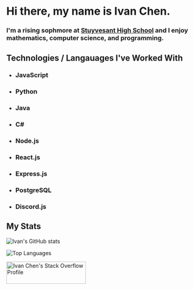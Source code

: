 # Hi there, my name is Ivan Chen. 

### I'm a rising sophmore at [Stuyvesant High School](https://stuy.enschool.org/) and I enjoy mathematics, computer science, and programming. 

## Technologies / Langauages I've Worked With

- ### JavaScript
- ### Python
- ### Java
- ### C#
- ### Node.js
- ### React.js
- ### Express.js
- ### PostgreSQL
- ### Discord.js

## My Stats

![Ivan's GitHub stats](https://github-readme-stats.vercel.app/api?username=anivanchen&count_private=true&show_icons=true&theme=dark)

![Top Languages](https://github-readme-stats.vercel.app/api/top-langs/?username=anivanchen&layout=compact&hide=Dockerfile&theme=dark)

<a href="https://stackoverflow.com/users/14101065/ivan-chen"><img src="https://stackoverflow.com/users/flair/14101065.png?theme=dark" width="208" height="58" alt="Ivan Chen's Stack Overflow Profile" title="Ivan Chen's Stack Overflow Profile"></a>